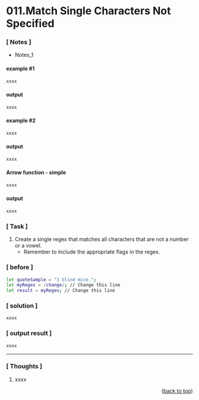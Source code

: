 <a name="topage"></a>

# 011.Match Single Characters Not Specified

### [ Notes ]
  * Notes_1

#### example #1

```sh
xxxx
```

#### output
```sh
xxxx
```

#### example #2

```sh
xxxx
```

#### output
```sh
xxxx
```

#### Arrow function - simple

```sh
xxxx
```

#### output
```sh
xxxx
```

### [ Task ]
  1. Create a single regex that matches all characters that are not a number or a vowel.
     * Remember to include the appropriate flags in the regex.




### [ before ]

```sh
let quoteSample = "3 blind mice.";
let myRegex = /change/; // Change this line
let result = myRegex; // Change this line
```

### [ solution ]

```sh
xxxx
```

### [ output result ]

```sh
xxxx
```

-----

### [ Thoughts ]

  1. xxxx
  

<p align="right">(<a href="#topage">back to top</a>)</p>
<br/>
<br/>
